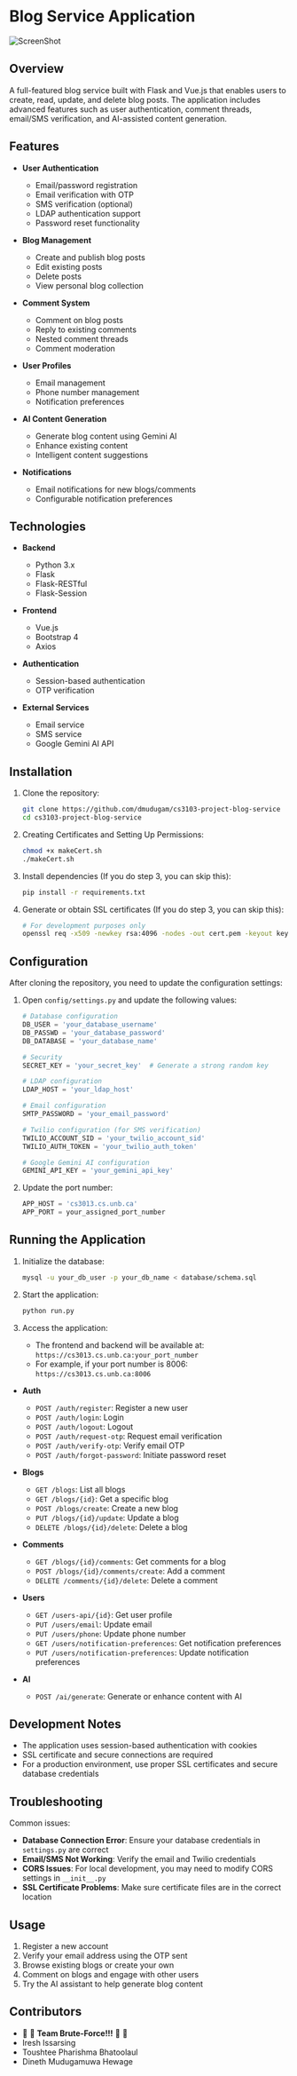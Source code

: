 # Blog Service Application

![ScreenShot](./static/images/logo.png)

## Overview

A full-featured blog service built with Flask and Vue.js that enables users to create, read, update, and delete blog posts. The application includes advanced features such as user authentication, comment threads, email/SMS verification, and AI-assisted content generation.

## Features

- **User Authentication**
  - Email/password registration
  - Email verification with OTP
  - SMS verification (optional)
  - LDAP authentication support
  - Password reset functionality

- **Blog Management**
  - Create and publish blog posts
  - Edit existing posts
  - Delete posts
  - View personal blog collection

- **Comment System**
  - Comment on blog posts
  - Reply to existing comments
  - Nested comment threads
  - Comment moderation

- **User Profiles**
  - Email management
  - Phone number management
  - Notification preferences

- **AI Content Generation**
  - Generate blog content using Gemini AI
  - Enhance existing content
  - Intelligent content suggestions

- **Notifications**
  - Email notifications for new blogs/comments
  - Configurable notification preferences

## Technologies

- **Backend**
  - Python 3.x
  - Flask
  - Flask-RESTful
  - Flask-Session

- **Frontend**
  - Vue.js
  - Bootstrap 4
  - Axios

- **Authentication**
  - Session-based authentication
  - OTP verification

- **External Services**
  - Email service
  - SMS service
  - Google Gemini AI API

## Installation

1. Clone the repository:
   ```bash
   git clone https://github.com/dmudugam/cs3103-project-blog-service
   cd cs3103-project-blog-service
   ```

3. Creating Certificates and Setting Up Permissions:
   ```bash
   chmod +x makeCert.sh
   ./makeCert.sh
   ```

4. Install dependencies (If you do step 3, you can skip this):
   ```bash
   pip install -r requirements.txt
   ```

5. Generate or obtain SSL certificates (If you do step 3, you can skip this):
   ```bash
   # For development purposes only
   openssl req -x509 -newkey rsa:4096 -nodes -out cert.pem -keyout key.pem -days 365
   ```

## Configuration

After cloning the repository, you need to update the configuration settings:

1. Open `config/settings.py` and update the following values:
   ```python
   # Database configuration
   DB_USER = 'your_database_username'
   DB_PASSWD = 'your_database_password'
   DB_DATABASE = 'your_database_name'
   
   # Security
   SECRET_KEY = 'your_secret_key'  # Generate a strong random key
   
   # LDAP configuration
   LDAP_HOST = 'your_ldap_host'
   
   # Email configuration
   SMTP_PASSWORD = 'your_email_password'
   
   # Twilio configuration (for SMS verification)
   TWILIO_ACCOUNT_SID = 'your_twilio_account_sid'
   TWILIO_AUTH_TOKEN = 'your_twilio_auth_token'
   
   # Google Gemini AI configuration
   GEMINI_API_KEY = 'your_gemini_api_key'
   ```

2. Update the port number:
   ```python
   APP_HOST = 'cs3013.cs.unb.ca'
   APP_PORT = your_assigned_port_number
   ```

## Running the Application

1. Initialize the database:
   ```bash
   mysql -u your_db_user -p your_db_name < database/schema.sql
   ```

2. Start the application:
   ```bash
   python run.py
   ```

3. Access the application:
   - The frontend and backend will be available at: `https://cs3013.cs.unb.ca:your_port_number`
   - For example, if your port number is 8006: `https://cs3013.cs.unb.ca:8006`

- **Auth**
  - `POST /auth/register`: Register a new user
  - `POST /auth/login`: Login
  - `POST /auth/logout`: Logout
  - `POST /auth/request-otp`: Request email verification
  - `POST /auth/verify-otp`: Verify email OTP
  - `POST /auth/forgot-password`: Initiate password reset

- **Blogs**
  - `GET /blogs`: List all blogs
  - `GET /blogs/{id}`: Get a specific blog
  - `POST /blogs/create`: Create a new blog
  - `PUT /blogs/{id}/update`: Update a blog
  - `DELETE /blogs/{id}/delete`: Delete a blog

- **Comments**
  - `GET /blogs/{id}/comments`: Get comments for a blog
  - `POST /blogs/{id}/comments/create`: Add a comment
  - `DELETE /comments/{id}/delete`: Delete a comment

- **Users**
  - `GET /users-api/{id}`: Get user profile
  - `PUT /users/email`: Update email
  - `PUT /users/phone`: Update phone number
  - `GET /users/notification-preferences`: Get notification preferences
  - `PUT /users/notification-preferences`: Update notification preferences

- **AI**
  - `POST /ai/generate`: Generate or enhance content with AI

## Development Notes

- The application uses session-based authentication with cookies
- SSL certificate and secure connections are required
- For a production environment, use proper SSL certificates and secure database credentials

## Troubleshooting

Common issues:
- **Database Connection Error**: Ensure your database credentials in `settings.py` are correct
- **Email/SMS Not Working**: Verify the email and Twilio credentials
- **CORS Issues**: For local development, you may need to modify CORS settings in `__init__.py`
- **SSL Certificate Problems**: Make sure certificate files are in the correct location

## Usage

1. Register a new account
2. Verify your email address using the OTP sent
3. Browse existing blogs or create your own
4. Comment on blogs and engage with other users
5. Try the AI assistant to help generate blog content

## Contributors

- :raised_hands: :raised_hands: **Team Brute-Force!!!** :raised_hands: :raised_hands:
- Iresh Issarsing
- Toushtee Pharishma Bhatoolaul
- Dineth Mudugamuwa Hewage
